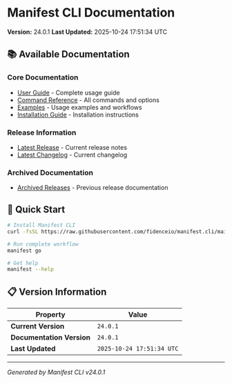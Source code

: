 # Manifest CLI Documentation

**Version:** 24.0.1
**Last Updated:** 2025-10-24 17:51:34 UTC

## 📚 Available Documentation

### Core Documentation
- [User Guide](USER_GUIDE.md) - Complete usage guide
- [Command Reference](COMMAND_REFERENCE.md) - All commands and options
- [Examples](EXAMPLES.md) - Usage examples and workflows
- [Installation Guide](INSTALLATION.md) - Installation instructions

### Release Information
- [Latest Release](RELEASE_v24.0.1.md) - Current release notes
- [Latest Changelog](CHANGELOG_v24.0.1.md) - Current changelog

### Archived Documentation
- [Archived Releases](zArchive/) - Previous release documentation

## 🚀 Quick Start

```bash
# Install Manifest CLI
curl -fsSL https://raw.githubusercontent.com/fidenceio/manifest.cli/main/install-cli.sh | bash

# Run complete workflow
manifest go

# Get help
manifest --help
```

## 📋 Version Information

| Property | Value |
|----------|-------|
| **Current Version** | `24.0.1` |
| **Documentation Version** | `24.0.1` |
| **Last Updated** | `2025-10-24 17:51:34 UTC` |

---
*Generated by Manifest CLI v24.0.1*
